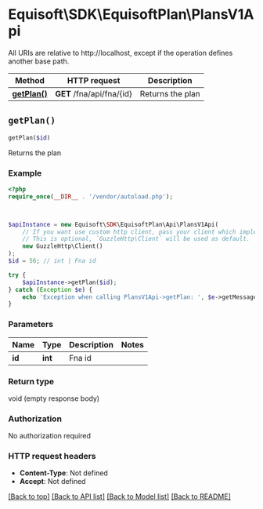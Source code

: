 # Equisoft\SDK\EquisoftPlan\PlansV1Api

All URIs are relative to http://localhost, except if the operation defines another base path.

| Method | HTTP request | Description |
| ------------- | ------------- | ------------- |
| [**getPlan()**](PlansV1Api.md#getPlan) | **GET** /fna/api/fna/{id} | Returns the plan |


## `getPlan()`

```php
getPlan($id)
```

Returns the plan

### Example

```php
<?php
require_once(__DIR__ . '/vendor/autoload.php');



$apiInstance = new Equisoft\SDK\EquisoftPlan\Api\PlansV1Api(
    // If you want use custom http client, pass your client which implements `GuzzleHttp\ClientInterface`.
    // This is optional, `GuzzleHttp\Client` will be used as default.
    new GuzzleHttp\Client()
);
$id = 56; // int | Fna id

try {
    $apiInstance->getPlan($id);
} catch (Exception $e) {
    echo 'Exception when calling PlansV1Api->getPlan: ', $e->getMessage(), PHP_EOL;
}
```

### Parameters

| Name | Type | Description  | Notes |
| ------------- | ------------- | ------------- | ------------- |
| **id** | **int**| Fna id | |

### Return type

void (empty response body)

### Authorization

No authorization required

### HTTP request headers

- **Content-Type**: Not defined
- **Accept**: Not defined

[[Back to top]](#) [[Back to API list]](../../README.md#endpoints)
[[Back to Model list]](../../README.md#models)
[[Back to README]](../../README.md)
